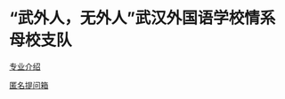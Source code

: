 # “武外人，无外人”武汉外国语学校情系母校支队
[专业介绍](https://docs.wfls2thu.top/site)

[匿名提问箱](http://47.96.114.68:2024/_/wfls2thu)
